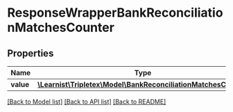 # ResponseWrapperBankReconciliationMatchesCounter

## Properties
Name | Type | Description | Notes
------------ | ------------- | ------------- | -------------
**value** | [**\Learnist\Tripletex\Model\BankReconciliationMatchesCounter**](BankReconciliationMatchesCounter.md) |  | [optional] 

[[Back to Model list]](../../README.md#documentation-for-models) [[Back to API list]](../../README.md#documentation-for-api-endpoints) [[Back to README]](../../README.md)

